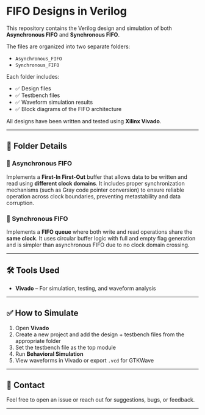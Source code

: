 # FIFO Designs in Verilog

This repository contains the Verilog design and simulation of both **Asynchronous FIFO** and **Synchronous FIFO**.

The files are organized into two separate folders:

- `Asynchronous_FIFO`
- `Synchronous_FIFO`

Each folder includes:

- ✅ Design files  
- ✅ Testbench files  
- ✅ Waveform simulation results  
- ✅ Block diagrams of the FIFO architecture

All designs have been written and tested using **Xilinx Vivado**.

---

## 📂 Folder Details

### 🔄 Asynchronous FIFO

Implements a **First-In First-Out** buffer that allows data to be written and read using **different clock domains**. It includes proper synchronization mechanisms (such as Gray code pointer conversion) to ensure reliable operation across clock boundaries, preventing metastability and data corruption.

### 🔁 Synchronous FIFO

Implements a **FIFO queue** where both write and read operations share the **same clock**. It uses circular buffer logic with full and empty flag generation and is simpler than asynchronous FIFO due to no clock domain crossing.

---

## 🛠 Tools Used

- **Vivado** – For simulation, testing, and waveform analysis

---

## ✅ How to Simulate

1. Open **Vivado**
2. Create a new project and add the design + testbench files from the appropriate folder
3. Set the testbench file as the top module
4. Run **Behavioral Simulation**
5. View waveforms in Vivado or export `.vcd` for GTKWave

---

## 📧 Contact

Feel free to open an issue or reach out for suggestions, bugs, or feedback.

---
